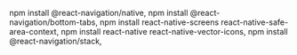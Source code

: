 npm install @react-navigation/native,
npm install @react-navigation/bottom-tabs,
npm install react-native-screens react-native-safe-area-context,
npm install react-native react-native-vector-icons,
npm install @react-navigation/stack,